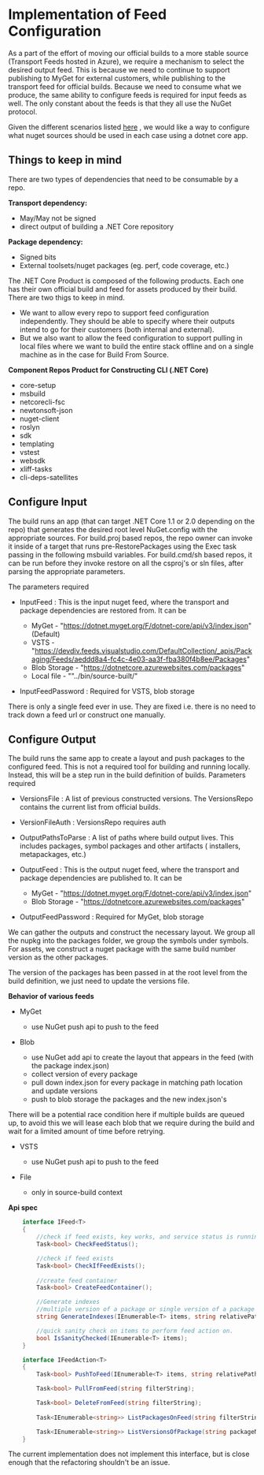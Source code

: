 # Implementation of Feed Configuration

As a part of the effort of moving our official builds to a more stable source (Transport Feeds hosted in Azure), we require a mechanism to select the desired output feed. This is because we need to continue to support publishing to MyGet for external customers, while publishing to the transport feed for official builds. Because we need to consume what we produce, the same ability to configure feeds is required for input feeds as well. The only constant about the feeds is that they all use the NuGet protocol.

Given the different scenarios listed [here](https://github.com/chcosta/core-eng/blob/package-acquisition/Documentation/Project-Docs/package-acquisition.md) , we would like a way to configure what nuget sources should be used in each case using a dotnet core app. 

## Things to keep in mind

There are two types of dependencies that need to be consumable by a repo.

**Transport dependency:**
 * May/May not be signed
 * direct output of building a .NET Core repository

**Package dependency:**
 * Signed bits
 * External toolsets/nuget packages (eg. perf, code coverage, etc.)

 The .NET Core Product is composed of the following products. Each one has their own official build and feed for assets produced by their build. There are two thigs to keep in mind.
  * We want to allow every repo to support feed configuration independently. They should be able to specify where their outputs intend to go for their customers (both internal and external). 
  * But we also want to allow the feed configuration to support pulling in local files where we want to build the entire stack offline and on a single machine as in the case for Build From Source.
 
**Component Repos Product for Constructing CLI (.NET Core)**
 * core-setup
 * msbuild
 * netcorecli-fsc
 * newtonsoft-json
 * nuget-client
 * roslyn
 * sdk
 * templating
 * vstest
 * websdk
 * xliff-tasks
 * cli-deps-satellites

## Configure Input

The build runs an app (that can target .NET Core 1.1 or 2.0 depending on the repo) that generates the desired root level NuGet.config with the appropriate sources. For build.proj based repos, the repo owner can invoke it inside of a target that runs pre-RestorePackages using the Exec task passing in the following msbuild variables. For build.cmd/sh based repos, it can be run before they invoke restore on all the csproj's or sln files, after parsing the appropriate parameters.

The parameters required

 - InputFeed : 
    This is the input nuget feed, where the transport and package dependencies are restored from. It can be 
   - MyGet - "https://dotnet.myget.org/F/dotnet-core/api/v3/index.json" (Default)
   - VSTS - "https://devdiv.feeds.visualstudio.com/DefaultCollection/_apis/Packaging/Feeds/aeddd8a4-fc4c-4e03-aa3f-fba380f4b8ee/Packages"
   - Blob Storage - "https://dotnetcore.azurewebsites.com/packages"
   - Local file - ""../bin/source-built/"
            
 - InputFeedPassword : Required for VSTS, blob storage

There is only a single feed ever in use. They are fixed i.e. there is no need to track down a feed url or construct one manually.

## Configure Output

The build runs the same app to create a layout and push packages to the configured feed. This is not a required tool for building and running locally. Instead, this will be a step run in the build definition of builds. Parameters required

 - VersionsFile : A list of previous constructed versions. The VersionsRepo contains the current list from official builds.

 - VersionFileAuth : VersionsRepo requires auth
               
 - OutputPathsToParse : A list of paths where build output lives. This includes packages, symbol packages and other artifacts ( installers, metapackages, etc.)

 - OutputFeed : 
    This is the output nuget feed, where the transport and package dependencies are published to. It can be
   - MyGet - "https://dotnet.myget.org/F/dotnet-core/api/v3/index.json"
   - Blob Storage - "https://dotnetcore.azurewebsites.com/packages"
            
 - OutputFeedPassword : Required for MyGet, blob storage

We can gather the outputs and construct the necessary layout. We group all the nupkg into the packages folder, we group the symbols under symbols. For assets, we construct a nuget package with the same build number version as the other packages.

The version of the packages has been passed in at the root level from the build definition, we just need to update the versions file.

**Behavior of various feeds**

 * MyGet
   * use NuGet push api to push to the feed
          
 * Blob
   * use NuGet add api to create the layout that appears in the feed (with the package index.json)
   * collect version of every package
   * pull down index.json for every package in matching path location and update versions
   * push to blob storage the packages and the new index.json's
   
There will be a potential race condition here if multiple builds are queued up, to avoid this we will lease each blob that we require during the build and wait for a limited amount of time before retrying.
   
 * VSTS
   * use NuGet push api to push to the feed
    
 * File
   * only in source-build context
   
**Api spec**

```C#
    interface IFeed<T>
    {
        //check if feed exists, key works, and service status is running
        Task<bool> CheckFeedStatus();

        //check if feed exists
        Task<bool> CheckIfFeedExists();
        
        //create feed container
        Task<bool> CreateFeedContainer();

        //Generate indexes
        //multiple version of a package or single version of a package
        string GenerateIndexes(IEnumerable<T> items, string relativePath);

        //quick sanity check on items to perform feed action on.
        bool IsSanityChecked(IEnumerable<T> items);
    }
```

```C#
    interface IFeedAction<T>
    {
        Task<bool> PushToFeed(IEnumerable<T> items, string relativePath, bool containerExists);

        Task<bool> PullFromFeed(string filterString);

        Task<bool> DeleteFromFeed(string filterString);
        
        Task<IEnumerable<string>> ListPackagesOnFeed(string filterString);

        Task<IEnumerable<string>> ListVersionsOfPackage(string packageName);
    }
```

The current implementation does not implement this interface, but is close enough that the refactoring shouldn't be an issue.